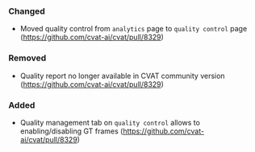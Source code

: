### Changed

- Moved quality control from `analytics` page to `quality control` page
  (<https://github.com/cvat-ai/cvat/pull/8329>)

### Removed

- Quality report no longer available in CVAT community version
  (<https://github.com/cvat-ai/cvat/pull/8329>)

### Added

- Quality management tab on `quality control` allows to enabling/disabling GT frames
  (<https://github.com/cvat-ai/cvat/pull/8329>)
